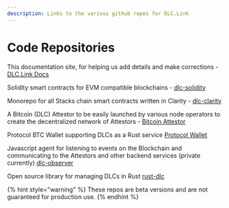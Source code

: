 ```yaml
---
description: Links to the various github repos for DLC.Link
---
```


# Code Repositories

This documentation site, for helping us add details and make corrections - [DLC.Link Docs](https://github.com/DLC-link/gitbook-docs)

Solidity smart contracts for EVM compatible blockchains - [dlc-solidity](https://github.com/DLC-link/dlc-solidity)

Monorepo for all Stacks chain smart contracts written in Clarity - [dlc-clarity](https://github.com/DLC-link/dlc-clarity)

A Bitcoin (DLC) Attestor to be easily launched by various node operators to create the decentralized network of Attestors - [Bitcoin Attestor](https://github.com/DLC-link/dlc-stack/tree/master/oracle)

Protocol BTC Wallet supporting DLCs as a Rust service [Protocol Wallet](https://github.com/DLC-link/dlc-stack/tree/master/wallet)

Javascript agent for listening to events on the Blockchain and communicating to the Attestors and other backend services (private currently) [dlc-observer](https://github.com/DLC-link/dlc-observer)

Open source library for managing DLCs in Rust [rust-dlc](https://github.com/DLC-link/rust-dlc)

{% hint style="warning" %}
These repos are beta versions and are not guaranteed for production use.&#x20;
{% endhint %}
